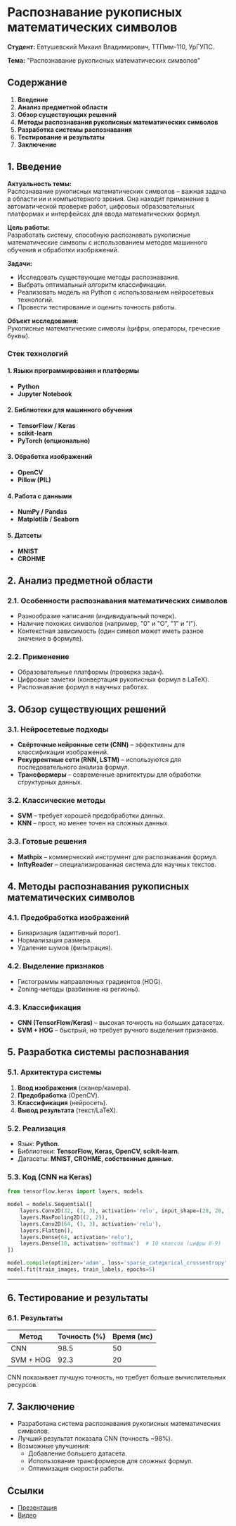 # Распознавание рукописных математических символов
**Студент:** Евтушевский Михаил Владимирович, ТТПмм-110, УрГУПС.

**Тема:** "Распознавание рукописных математических символов"


## **Содержание**  
1. **Введение**  
2. **Анализ предметной области**  
3. **Обзор существующих решений**  
4. **Методы распознавания рукописных математических символов**  
5. **Разработка системы распознавания**  
6. **Тестирование и результаты**  
7. **Заключение**



## **1. Введение**  
**Актуальность темы:**  
Распознавание рукописных математических символов – важная задача в области ии и компьютерного зрения. Она находит применение в автоматической проверке работ, цифровых образовательных платформах и интерфейсах для ввода математических формул.  

**Цель работы:**  
Разработать систему, способную распознавать рукописные математические символы с использованием методов машинного обучения и обработки изображений.

**Задачи:**  
- Исследовать существующие методы распознавания.  
- Выбрать оптимальный алгоритм классификации.  
- Реализовать модель на Python с использованием нейросетевых технологий.  
- Провести тестирование и оценить точность работы.  

**Объект исследования:**  
Рукописные математические символы (цифры, операторы, греческие буквы).  

### **Стек технологий**  


#### **1. Языки программирования и платформы**  
- **Python**
- **Jupyter Notebook**

#### **2. Библиотеки для машинного обучения**  
- **TensorFlow / Keras**
- **scikit-learn**
- **PyTorch (опционально)**

#### **3. Обработка изображений**  
- **OpenCV**
- **Pillow (PIL)**

#### **4. Работа с данными**  
- **NumPy / Pandas**  
- **Matplotlib / Seaborn**

#### **5. Датсеты**  
- **MNIST**  
- **CROHME**  



## **2. Анализ предметной области**  
### **2.1. Особенности распознавания математических символов**  
- Разнообразие написания (индивидуальный почерк).  
- Наличие похожих символов (например, "0" и "O", "1" и "l").  
- Контекстная зависимость (один символ может иметь разное значение в формуле).  

### **2.2. Применение**  
- Образовательные платформы (проверка задач).  
- Цифровые заметки (конвертация рукописных формул в LaTeX).  
- Распознавание формул в научных работах.  



## **3. Обзор существующих решений**  
### **3.1. Нейросетевые подходы**  
- **Свёрточные нейронные сети (CNN)** – эффективны для классификации изображений.  
- **Рекуррентные сети (RNN, LSTM)** – используются для последовательного анализа формул.  
- **Трансформеры** – современные архитектуры для обработки структурных данных.  

### **3.2. Классические методы**  
- **SVM** – требует хорошей предобработки данных.  
- **KNN** – прост, но менее точен на сложных данных.  

### **3.3. Готовые решения**  
- **Mathpix** – коммерческий инструмент для распознавания формул.  
- **InftyReader** – специализированная система для научных текстов.  



## **4. Методы распознавания рукописных математических символов**  
### **4.1. Предобработка изображений**  
- Бинаризация (адаптивный порог).  
- Нормализация размера.  
- Удаление шумов (фильтрация).  

### **4.2. Выделение признаков**  
- Гистограммы направленных градиентов (HOG).  
- Zoning-методы (разбиение на регионы).  

### **4.3. Классификация**  
- **CNN (TensorFlow/Keras)** – высокая точность на больших датасетах.  
- **SVM + HOG** – быстрый, но требует ручного выделения признаков.  



## **5. Разработка системы распознавания**  
### **5.1. Архитектура системы**  
1. **Ввод изображения** (сканер/камера).  
2. **Предобработка** (OpenCV).  
3. **Классификация** (нейросеть).  
4. **Вывод результата** (текст/LaTeX).  

### **5.2. Реализация**  
- Язык: **Python**.  
- Библиотеки: **TensorFlow, Keras, OpenCV, scikit-learn**.  
- Датасеты: **MNIST, CROHME, собственные данные**.  

### **5.3. Код (CNN на Keras)**  
```python
from tensorflow.keras import layers, models

model = models.Sequential([
    layers.Conv2D(32, (3, 3), activation='relu', input_shape=(28, 28, 1)),
    layers.MaxPooling2D((2, 2)),
    layers.Conv2D(64, (3, 3), activation='relu'),
    layers.Flatten(),
    layers.Dense(64, activation='relu'),
    layers.Dense(10, activation='softmax')  # 10 классов (цифры 0-9)
])

model.compile(optimizer='adam', loss='sparse_categorical_crossentropy', metrics=['accuracy'])
model.fit(train_images, train_labels, epochs=5)
```

---

## **6. Тестирование и результаты**  

### **6.1. Результаты**  


| Метод       | Точность (%) | Время (мс) |  
|-------------|-------------|------------|  
| CNN         | 98.5        | 50         |  
| SVM + HOG   | 92.3        | 20         |  

CNN показывает лучшую точность, но требует больше вычислительных ресурсов.  



## **7. Заключение**  
- Разработана система распознавания рукописных математических символов.  
- Лучший результат показала CNN (точность ~98%).  
- Возможные улучшения:  
  - Добавление большего датасета.  
  - Использование трансформеров для сложных формул.  
  - Оптимизация скорости работы.
 
## **Ссылки** 
- [Презентация](https://disk.yandex.ru/i/Y54ZWm9Ngbka6Q)
- [Видео](https://disk.yandex.ru/i/EI2Zt_4MGA8hIA)

